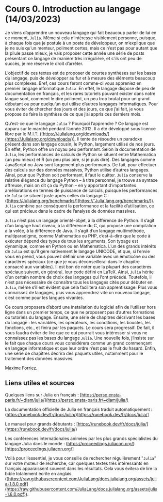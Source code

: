 # Cours 0. Introduction au langage (14/03/2023)

Je viens d’apprendre un nouveau langage qui fait beaucoup parler de lui en ce moment, `Julia`. Même si cela n’intéresse visiblement personne, puisque, à chaque fois que je postule à un poste de développeur, on m’explique que je ne suis qu’un menteur, poliment certes, mais ce n’est pas pour autant que la pilule passe mieux, je vais proposer cette année une série de posts présentant ce langage de manière très irrégulière, et s’ils ont peu de succès, je me réserve le droit d’arrêter.

L’objectif de ces textes est de proposer de courtes synthèses sur les bases du langage, puis de développer au fur et à mesure des éléments beaucoup plus complexes. Bref, ces cours feront comme-ci vous appreniez en premier langage informatique `Julia`. En effet, le langage dispose de peu de documentation en français, et les rares tutoriels pouvant exister dans notre langue sont, comment le dire poliment, un peu trop brutal pour un grand débutant ou pour quelqu’un qui utilise d’autres langages informatiques. Pour vous éviter de chercher des jours et des jours, ce que j’ai fait, je vous propose de faire la synthèse de ce que j’ai appris ces derniers mois.

Qu’est-ce que le langage `Julia` ? Pourquoi l’apprendre ? Ce langage est apparu sur le marché pendant l’année 2012. Il a été développé sous licence libre par le M.I.T. ([https://Julialang.org/downloads/](https://Julialang.org/downloads/)). Il tente de résoudre un paradoxe présent dans son langage cousin, le Python, largement utilisé de nos jours. En effet, Python offre un noyau peu performant. Selon la documentation de `Julia`, les performances de calculs de Python se situent entre Mathematica (un peu mieux) et R (un peu plus pire, si je puis dire). Des langages comme JavaScript ou Java sont largement plus performants. De fait, pour effectuer des calculs sur des données massives, Python utilise d’autres langages. Ainsi, pour que Python soit performant, il faut le quitter. `Julia` conserve la relative élégance du langage Python – à titre personnel, je trouve sa syntaxe affreuse, mais on dit ça du Python – en y apportant d’importantes améliorations en termes de puissance de calculs, puisque les performances de `Julia` se situent juste après celles du langage C ([https://Julialang.org/benchmarks/](https://`Julia`lang.org/benchmarks/)). `Julia` combine par conséquent la performance et la facilité d’utilisation, ce qui est précieux dans le cadre de l’analyse de données massives.

`Julia` n’est pas un langage orienté-objet, à la différence de Python. Il s’agit d’un langage haut niveau, à la différence du C, qui propose une compilation à la volée, à la différence de Java. Il s’agit d’un langage multiméthode, multiparadigme, comme Mathematica ou PHP, c’est-à-dire que le code à exécuter dépend des types de tous les arguments. Son typage est dynamique, comme en Python ou en Mathematica. L’un des grands intérêts de `Julia` est qu’il gère nativement le langage UNICODE, et que, si l’envie vous en prend, vous pouvez définir une variable avec un émoticône ou des caractères spéciaux (ce que je vous déconseillerai dans le chapitre consacré aux variables). Il est bon de noter que la plupart des caractères spéciaux suivent, en général, leur code défini en LaTeX. Ainsi, `Julia` hérite d’un certain nombre de choix des langages qui l’ont précédé. Toutefois, il n’est pas nécessaire de connaître tous les langages cités pour débuter en `Julia`, même s’il est évident que cela facilitera son apprentissage. Plus vous connaissez de langages, plus vous apprendrez vite un nouveau langage, c’est comme pour les langues vivantes.

Ce cours proposera d’abord une installation du logiciel afin de l’utiliser hors ligne dans un premier temps, ce que ne proposent pas d’autres formations ou tutoriels du langage. Ensuite, une série de chapitres décrivant les bases du langage : les variables, les opérateurs, les conditions, les boucles, les fonctions, etc., et finira par les paquets. Le cours sera progressif. De fait, il vous faudra éviter de lire que ce qui pourrait vous intéresser si vous ne connaissez pas les bases du langage `Julia`. Une nouvelle fois, j’insiste sur le fait que chaque cours vous considérera comme un grand commençant en langage informatique et que leur ordre n’est pas le fruit du hasard. Enfin, une série de chapitres décrira des paquets utiles, notamment pour le traitement des données massives.

Maxime Forriez.

## Liens utiles et sources

Quelques liens sur Julia en français : [https://perso.ensta-paris.fr/~diam/julia/](https://perso.ensta-paris.fr/~diam/julia/)

La documentation officielle de Julia en français traduit automatiquement : (https://runebook.dev/fr/docs/julia/)[https://runebook.dev/fr/docs/julia/]

Le manuel pour grands débutants : [https://runebook.dev/fr/docs/julia/](https://runebook.dev/fr/docs/julia/)

Les conférences internationales animées par les plus grands spécialistes du langage Julia dans le monde : (https://proceedings.juliacon.org/)[https://proceedings.juliacon.org/]

Voilà pour l’essentiel, je vous conseille de rechercher régulièrement "`Julia`" sur votre moteur de recherche, car quelques textes très intéressants en français apparaissent souvent dans les résultats. Cela vous évitera de lire la bible totalement écrite en anglais ([https://raw.githubusercontent.com/JuliaLang/docs.julialang.org/assets/julia-1.8.0.pdf](https://raw.githubusercontent.com/JuliaLang/docs.julialang.org/assets/julia-1.8.0.pdf)).